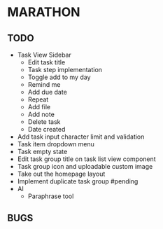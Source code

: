 # MARATHON

## TODO
-   Task View Sidebar
    -   Edit task title
    -   Task step implementation
    -   Toggle add to my day
    -   Remind me
    -   Add due date
    -   Repeat
    -   Add file
    -   Add note
    -   Delete task
    -   Date created
-   Add task input character limit and validation
-   Task item dropdown menu
-   Task empty state
-   Edit task group title on task list view component
-   Task group icon and uploadable custom image
-   Take out the homepage layout
-   Implement duplicate task group #pending
-   AI
    -   Paraphrase tool

## BUGS
